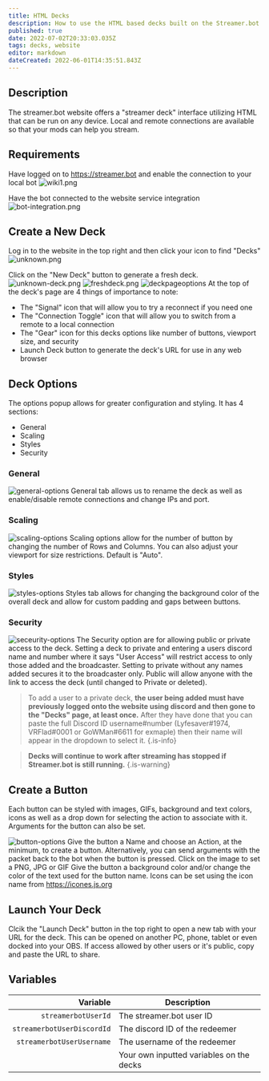 ```yaml
---
title: HTML Decks
description: How to use the HTML based decks built on the Streamer.bot website
published: true
date: 2022-07-02T20:33:03.035Z
tags: decks, website
editor: markdown
dateCreated: 2022-06-01T14:35:51.843Z
---
```


## Description
The streamer.bot website offers a "streamer deck" interface utilizing HTML that can be run on any device. Local and remote connections are available so that your mods can help you stream.

## Requirements
Have logged on to https://streamer.bot and enable the connection to your local bot
![wiki1.png](https://cdn.discordapp.com/attachments/734080487009681490/981539873787875379/wiki1.png)

Have the bot connected to the website service integration
![bot-integration.png](https://cdn.discordapp.com/attachments/626215226261635082/981966838932074526/unknown.png)

## Create a New Deck
Log in to the website in the top right and then click your icon to find "Decks"
![unknown.png](https://cdn.discordapp.com/attachments/848709180658941972/981543274152071218/unknown.png)

Click on the "New Deck" button to generate a fresh deck.
![unknown-deck.png](https://cdn.discordapp.com/attachments/848709180658941972/981545649952686140/unknown.png)
![freshdeck.png](https://cdn.discordapp.com/attachments/734080487009681490/981550483334393886/unknown.png)
![deckpageoptions](https://cdn.discordapp.com/attachments/734080487009681490/981550873404641320/unknown.png)
At the top of the deck's page are 4 things of importance to note:
- The "Signal" icon that will allow you to try a reconnect if you need one
- The "Connection Toggle" icon that will allow you to switch from a remote to a local connection
- The "Gear" icon for this decks options like number of buttons, viewport size, and security 
- Launch Deck button to generate the deck's URL for use in any web browser

## Deck Options
The options popup allows for greater configuration and styling. It has 4 sections:
- General
- Scaling
- Styles
- Security

### General
![general-options](https://cdn.discordapp.com/attachments/734080487009681490/981552598031138886/unknown.png)
General tab allows us to rename the deck as well as enable/disable remote connections and change IPs and port.

### Scaling
![scaling-options](https://cdn.discordapp.com/attachments/734080487009681490/981552803807895592/unknown.png)
Scaling options allow for the number of button by changing the number of Rows and Columns. You can also adjust your viewport for size restrictions. Default is "Auto".

### Styles
![styles-options](https://cdn.discordapp.com/attachments/734080487009681490/981553099535695972/unknown.png)
Styles tab allows for changing the background color of the overall deck and allow for custom padding and gaps between buttons.

### Security
![seceurity-options](https://cdn.discordapp.com/attachments/734080487009681490/981553115625054208/unknown.png)
The Security option are for allowing public or private access to the deck. Setting a deck to private and entering a users discord name and number where it says "User Access" will restrict access to only those added and the broadcaster. Setting to private without any names added secures it to the broadcaster only. Public will allow anyone with the link to access the deck (until changed to Private or deleted).

> To add a user to a private deck, **the user being added must have previously logged onto the website using discord and then gone to the "Decks" page, at least once.** After they have done that you can paste the full Discord ID username#number (Lyfesaver#1974, VRFlad#0001 or GoWMan#6611 for exmaple) then their name will appear in the dropdown to select it.
{.is-info}


> **Decks will continue to work after streaming has stopped if Streamer.bot is still running.**
{.is-warning}

## Create a Button
Each button can be styled with images, GIFs, background and text colors, icons as well as a drop down for selecting the action to associate with it. Arguments for the button can also be set.

![button-options](https://cdn.discordapp.com/attachments/734080487009681490/981563671861940274/unknown.png)
Give the button a Name and choose an Action, at the minimum, to create a button. 
Alternatively, you can send arguments with the packet back to the bot when the button is pressed.
Click on the image to set a PNG, JPG or GIF
Give the button a background color and/or change the color of the text used for the button name.
Icons can be set using the icon name from https://icones.js.org

## Launch Your Deck
Clcik the "Launch Deck" button in the top right to open a new tab with your URL for the deck. This can be opened on another PC, phone, tablet or even docked into your OBS. If access allowed by other users or it's public, copy and paste the URL to share.

## Variables
| Variable | Description |
|      ---:|-------------|
| `streamerbotUserId` | The streamer.bot user ID |
| `streamerbotUserDiscordId` | The discord ID of the redeemer |
| `streamerbotUserUsername` | The username of the redeemer |
| | Your own inputted variables on the decks |